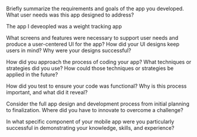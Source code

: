 Briefly summarize the requirements and goals of the app you developed. What user needs was this app designed to address?

The app I deveopled was a weight tracking app

What screens and features were necessary to support user needs and produce a user-centered UI for the app? How did your UI designs keep users in mind? Why were your designs successful?


How did you approach the process of coding your app? What techniques or strategies did you use? How could those techniques or strategies be applied in the future?


How did you test to ensure your code was functional? Why is this process important, and what did it reveal?


Consider the full app design and development process from initial planning to finalization. Where did you have to innovate to overcome a challenge?


In what specific component of your mobile app were you particularly successful in demonstrating your knowledge, skills, and experience?
